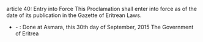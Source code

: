 article 40: Entry into Force
This Proclamation shall enter into force as of the date of its publication in the Gazette of Eritrean Laws.
<ul>
			<li> - : Done at Asmara, this 30th day of September, 2015
The Government of Eritrea<ul>
			</ul></li></ul>